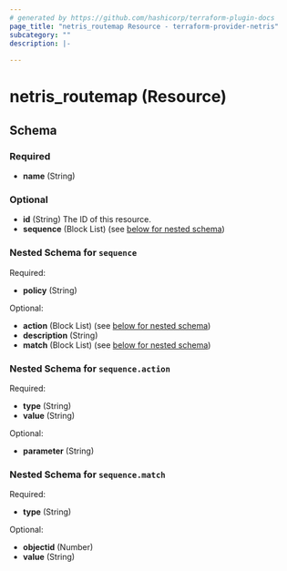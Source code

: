 ```yaml
---
# generated by https://github.com/hashicorp/terraform-plugin-docs
page_title: "netris_routemap Resource - terraform-provider-netris"
subcategory: ""
description: |-
  
---
```


# netris_routemap (Resource)





<!-- schema generated by tfplugindocs -->
## Schema

### Required

- **name** (String)

### Optional

- **id** (String) The ID of this resource.
- **sequence** (Block List) (see [below for nested schema](#nestedblock--sequence))

<a id="nestedblock--sequence"></a>
### Nested Schema for `sequence`

Required:

- **policy** (String)

Optional:

- **action** (Block List) (see [below for nested schema](#nestedblock--sequence--action))
- **description** (String)
- **match** (Block List) (see [below for nested schema](#nestedblock--sequence--match))

<a id="nestedblock--sequence--action"></a>
### Nested Schema for `sequence.action`

Required:

- **type** (String)
- **value** (String)

Optional:

- **parameter** (String)


<a id="nestedblock--sequence--match"></a>
### Nested Schema for `sequence.match`

Required:

- **type** (String)

Optional:

- **objectid** (Number)
- **value** (String)


